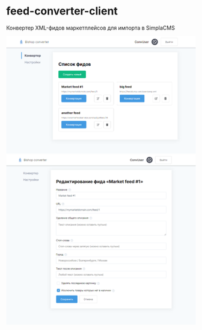# feed-converter-client
Конвертер XML-фидов маркетплейсов для импорта в SimplaCMS

<img src="/screen/feed-list.png" width="650">
<img src="/screen/feed.png" width="650">
